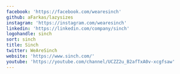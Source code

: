 ```yaml
---
facebook: 'https://facebook.com/wearesinch'
github: aFarkas/lazysizes
instagram: 'https://instagram.com/wearesinch'
linkedin: 'https://linkedin.com/company/sinch'
logohandle: sinch
sort: sinch
title: Sinch
twitter: WeAreSinch
website: 'https://www.sinch.com/'
youtube: 'https://youtube.com/channel/UCZZ2u_B2afTxA0v-xcgfsaw'
---
```

